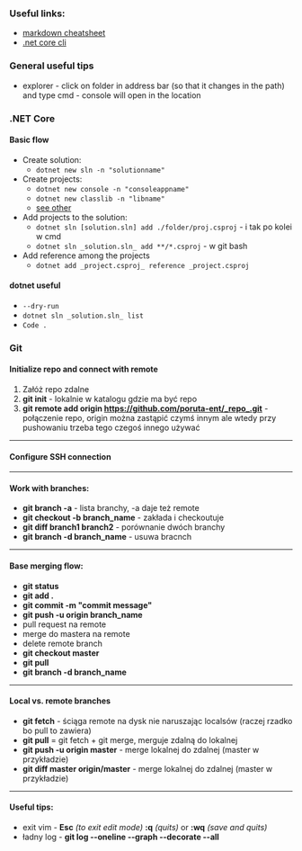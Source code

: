 ### Useful links:
* [markdown cheatsheet](https://github.com/adam-p/markdown-here/wiki/Markdown-Cheatsheet)
* [.net core cli](https://docs.microsoft.com/pl-pl/dotnet/core/tools/) 


### General useful tips
* explorer - click on folder in address bar (so that it changes in the path) and type cmd - console will open in the location



### .NET Core

#### Basic flow
* Create solution:
    * `dotnet new sln -n "solutionname"`
* Create projects:
    * `dotnet new console -n "consoleappname"`
    * `dotnet new classlib -n "libname"`
    * [see other](https://docs.microsoft.com/pl-pl/dotnet/core/tools/dotnet-new)
* Add projects to the solution:
    * `dotnet sln [solution.sln] add ./folder/proj.csproj` - i tak po kolei w cmd
    * `dotnet sln _solution.sln_ add **/*.csproj` - w git bash
* Add reference among the projects
    * `dotnet add _project.csproj_ reference _project.csproj`

#### dotnet useful
* `--dry-run`
* `dotnet sln _solution.sln_ list`
* `Code .`






### Git

#### Initialize repo and connect with remote

1. Załóż repo zdalne
2. **git init** - lokalnie w katalogu gdzie ma być repo
3. **git remote add origin https://github.com/poruta-ent/_repo_.git** - połączenie repo, origin można zastąpić czymś innym ale wtedy przy pushowaniu trzeba tego czegoś innego używać


____
#### Configure SSH connection


____
#### Work with branches:
* **git branch -a** - lista branchy, -a daje też remote 
* **git checkout -b branch_name** - zakłada i checkoutuje
* **git diff branch1 branch2** - porównanie dwóch branchy
* **git branch -d branch_name** - usuwa bracnch

____
#### Base merging flow:
* **git status**
* **git add .** 
* **git commit -m "commit message"** 
* **git push -u origin branch_name** 
* pull request na remote
* merge do mastera na remote
* delete remote branch
* **git checkout master** 
* **git pull**
* **git branch -d branch_name**

____
#### Local vs. remote branches
* **git fetch** - ściąga remote na dysk nie naruszając localsów (raczej rzadko bo pull to zawiera)
* **git pull** = git fetch + git merge, merguje zdalną do lokalnej
* **git push -u origin master** - merge lokalnej do zdalnej (master w przykładzie)
* **git diff master origin/master** - merge lokalnej do zdalnej (master w przykładzie)

____
#### Useful tips:
* exit vim - **Esc** *(to exit edit mode)* **:q** *(quits)* or **:wq** *(save and quits)*
* ładny log - **git log --oneline --graph --decorate --all**